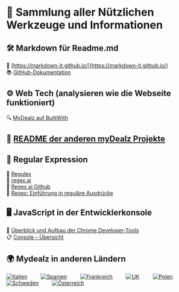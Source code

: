 # 🧰 Sammlung aller Nützlichen Werkzeuge und Informationen  

## 🛠️  Markdown für Readme.md
🔗 [https://markdown-it.github.io/](https://markdown-it.github.io/)  
📚 [GitHub-Dokumentation](https://docs.github.com/de/get-started/writing-on-github/getting-started-with-writing-and-formatting-on-github/basic-writing-and-formatting-syntax)
  
## ⚙️ Web Tech (analysieren wie die Webseite funktioniert)
🔍 [MyDealz auf BuiltWith](https://builtwith.com/?https%3a%2f%2fwww.mydealz.de%2f)
  
## 📘 [README der anderen myDealz Projekte](https://github.com/9jS2PL5T/mydealz-Manager/tree/main/andere%20myDealz%20Projekte)
  
## 🧩 Regular Expression  
🧠 [Regulex](https://jex.im/regulex/#!flags=&re=%5E(a%7Cb)*%3F%24)  
🤖 [regex.ai](https://regex.ai/)  
💾 [Regex ai Github](https://huqedato.github.io/RegexAI/)  
📖 [Regex: Einführung in reguläre Ausdrücke](https://www.afaik.de/einfuehrung-in-regular-expressions/)
  
## 🖥️ JavaScript in der Entwicklerkonsole  
🧭 [Überblick und Aufbau der Chrome Developer-Tools](https://kulturbanause.de/blog/die-chrome-entwicklertools-devtools-fuer-designer-und-einsteiger/#h-uberblick-und-aufbau-der-chrome-developer-tools)  
📋 [Console – Übersicht ](https://developer.chrome.com/docs/devtools/console?hl=de)
  
## 🌍 Mydealz in anderen Ländern
[![Italien](https://flagcdn.com/36x27/it.png)](https://www.mydealz.it)        
[![Spanien](https://flagcdn.com/36x27/es.png)](https://www.mydealz.es)        
[![Frankreich](https://flagcdn.com/36x27/fr.png)](https://www.mydealz.fr)        
[![UK](https://flagcdn.com/36x27/gb.png)](https://www.hotukdeals.com)        
[![Polen](https://flagcdn.com/36x27/pl.png)](https://www.pepper.pl)        
[![Schweden](https://flagcdn.com/36x27/se.png)](https://www.pepper.se)        
[![Österreich](https://flagcdn.com/36x27/at.png)](https://www.preisjaeger.at)      
